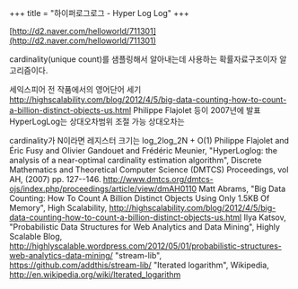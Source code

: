 +++
title = "하이퍼로그로그 - Hyper Log Log"
+++

[http://d2.naver.com/helloworld/711301](http://d2.naver.com/helloworld/711301)

cardinality(unique count)를 샘플링해서 알아내는데 사용하는 확률자료구조이자 알고리즘이다.

세익스피어 전 작품에서의 영어단어 세기
http://highscalability.com/blog/2012/4/5/big-data-counting-how-to-count-a-billion-distinct-objects-us.html
 Philippe Flajolet 등이 2007년에 발표
HyperLogLog는 상대오차범위 조절 가능
상대오차는

cardinality가 N이라면 레지스터 크기는 log_2log_2N + O(1)
Philippe Flajolet and Éric Fusy and Olivier Gandouet and Frédéric Meunier, "HyperLoglog: the analysis of a near-optimal cardinality estimation algorithm", Discrete Mathematics and Theoretical Computer Science (DMTCS) Proceedings, vol AH, (2007) pp. 127--146. http://www.dmtcs.org/dmtcs-ojs/index.php/proceedings/article/view/dmAH0110
Matt Abrams, "Big Data Counting: How To Count A Billion Distinct Objects Using Only 1.5KB Of Memory", High Scalability, http://highscalability.com/blog/2012/4/5/big-data-counting-how-to-count-a-billion-distinct-objects-us.html
Ilya Katsov, "Probabilistic Data Structures for Web Analytics and Data Mining", Highly Scalable Blog, http://highlyscalable.wordpress.com/2012/05/01/probabilistic-structures-web-analytics-data-mining/
"stream-lib", https://github.com/addthis/stream-lib/
"Iterated logarithm", Wikipedia, http://en.wikipedia.org/wiki/Iterated_logarithm
